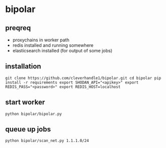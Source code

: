 # bipolar
## preqreq
* proxychains in worker path
* redis installed and running somewhere
* elasticsearch installed (for output of some jobs)
## installation
`git clone https://github.com/cleverhandle1/bipolar.git
cd bipolar
pip install -r requirements
 export SHODAN_API="<apikey>"
 export REDIS_PASS="<password>"
 export REDIS_HOST=localhost`

## start worker
`python bipolar/bipolar.py`

## queue up jobs
`python bipolar/scan_net.py 1.1.1.0/24`
